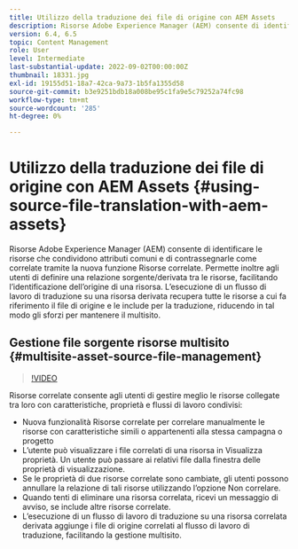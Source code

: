 ```yaml
---
title: Utilizzo della traduzione dei file di origine con AEM Assets
description: Risorse Adobe Experience Manager (AEM) consente di identificare le risorse che condividono attributi comuni e di contrassegnarle come correlate tramite la nuova funzione Risorse correlate. Permette inoltre agli utenti di definire una relazione sorgente/derivata tra le risorse, facilitando l’identificazione dell’origine di una risorsa. L’esecuzione di un flusso di lavoro di traduzione su una risorsa derivata recupera tutte le risorse a cui fa riferimento il file di origine e le include per la traduzione, riducendo in tal modo gli sforzi per mantenere il multisito.
version: 6.4, 6.5
topic: Content Management
role: User
level: Intermediate
last-substantial-update: 2022-09-02T00:00:00Z
thumbnail: 18331.jpg
exl-id: 19155d51-18a7-42ca-9a73-1b5fa1355d58
source-git-commit: b3e9251bdb18a008be95c1fa9e5c79252a74fc98
workflow-type: tm+mt
source-wordcount: '285'
ht-degree: 0%

---
```


# Utilizzo della traduzione dei file di origine con AEM Assets {#using-source-file-translation-with-aem-assets}

Risorse Adobe Experience Manager (AEM) consente di identificare le risorse che condividono attributi comuni e di contrassegnarle come correlate tramite la nuova funzione Risorse correlate. Permette inoltre agli utenti di definire una relazione sorgente/derivata tra le risorse, facilitando l’identificazione dell’origine di una risorsa. L’esecuzione di un flusso di lavoro di traduzione su una risorsa derivata recupera tutte le risorse a cui fa riferimento il file di origine e le include per la traduzione, riducendo in tal modo gli sforzi per mantenere il multisito.

## Gestione file sorgente risorse multisito {#multisite-asset-source-file-management}

>[!VIDEO](https://video.tv.adobe.com/v/18331?quality=12&learn=on)

Risorse correlate consente agli utenti di gestire meglio le risorse collegate tra loro con caratteristiche, proprietà e flussi di lavoro condivisi:

* Nuova funzionalità Risorse correlate per correlare manualmente le risorse con caratteristiche simili o appartenenti alla stessa campagna o progetto
* L’utente può visualizzare i file correlati di una risorsa in Visualizza proprietà. Un utente può passare ai relativi file dalla finestra delle proprietà di visualizzazione.
* Se le proprietà di due risorse correlate sono cambiate, gli utenti possono annullare la relazione di tali risorse utilizzando l’opzione Non correlare.
* Quando tenti di eliminare una risorsa correlata, ricevi un messaggio di avviso, se include altre risorse correlate.
* L’esecuzione di un flusso di lavoro di traduzione su una risorsa correlata derivata aggiunge i file di origine correlati al flusso di lavoro di traduzione, facilitando la gestione multisito.
